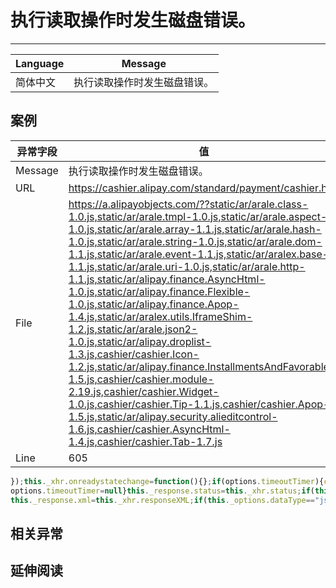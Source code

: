 
# 执行读取操作时发生磁盘错误。

----

| Language | Message                      |
|----------|------------------------------|
| 简体中文 | 执行读取操作时发生磁盘错误。 |

## 案例

| 异常字段 | 值                                                                                                                                                                                                                                                                                                                                                                                                                                                                                                                                                                                                                                                                                                                                                                                                                                                                                                          |
|----------|-------------------------------------------------------------------------------------------------------------------------------------------------------------------------------------------------------------------------------------------------------------------------------------------------------------------------------------------------------------------------------------------------------------------------------------------------------------------------------------------------------------------------------------------------------------------------------------------------------------------------------------------------------------------------------------------------------------------------------------------------------------------------------------------------------------------------------------------------------------------------------------------------------------|
| Message  | 执行读取操作时发生磁盘错误。                                                                                                                                                                                                                                                                                                                                                                                                                                                                                                                                                                                                                                                                                                                                                                                                                                                                                |
| URL      | https://cashier.alipay.com/standard/payment/cashier.htm                                                                                                                                                                                                                                                                                                                                                                                                                                                                                                                                                                                                                                                                                                                                                                                                                                                     |
| File     | https://a.alipayobjects.com/??static/ar/arale.class-1.0.js,static/ar/arale.tmpl-1.0.js,static/ar/arale.aspect-1.0.js,static/ar/arale.array-1.1.js,static/ar/arale.hash-1.0.js,static/ar/arale.string-1.0.js,static/ar/arale.dom-1.1.js,static/ar/arale.event-1.1.js,static/ar/aralex.base-1.1.js,static/ar/arale.uri-1.0.js,static/ar/arale.http-1.1.js,static/ar/alipay.finance.AsyncHtml-1.0.js,static/ar/alipay.finance.Flexible-1.0.js,static/ar/alipay.finance.Apop-1.4.js,static/ar/aralex.utils.IframeShim-1.2.js,static/ar/arale.json2-1.0.js,static/ar/alipay.droplist-1.3.js,cashier/cashier.Icon-1.2.js,static/ar/alipay.finance.InstallmentsAndFavorable-1.5.js,cashier/cashier.module-2.19.js,cashier/cashier.Widget-1.0.js,cashier/cashier.Tip-1.1.js,cashier/cashier.Apop-1.5.js,static/ar/alipay.security.alieditcontrol-1.6.js,cashier/cashier.AsyncHtml-1.4.js,cashier/cashier.Tab-1.7.js |
| Line     | 605                                                                                                                                                                                                                                                                                                                                                                                                                                                                                                                                                                                                                                                                                                                                                                                                                                                                                                         |

<!-- start-line=604; -->
```javascript
});this._xhr.onreadystatechange=function(){};if(options.timeoutTimer){clearTimeout(options.timeoutTimer);
options.timeoutTimer=null}this._response.status=this._xhr.status;if(this._xhr.status==200){this._response.text=this._xhr.responseText;
this._response.xml=this._xhr.responseXML;if(this._options.dataType=="json"){try{this._response.json=parseJSON(this._xhr.responseText)
```

## 相关异常


## 延伸阅读
